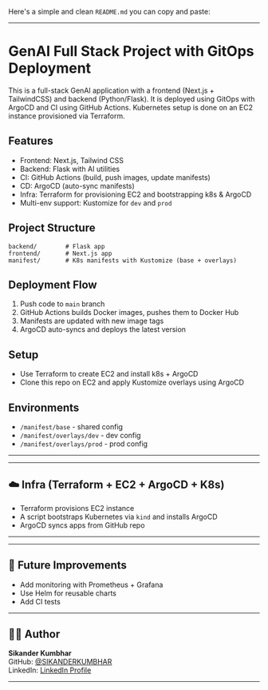 Here's a simple and clean `README.md` you can copy and paste:

---

# GenAI Full Stack Project with GitOps Deployment

This is a full-stack GenAI application with a frontend (Next.js + TailwindCSS) and backend (Python/Flask). It is deployed using GitOps with ArgoCD and CI using GitHub Actions. Kubernetes setup is done on an EC2 instance provisioned via Terraform.

## Features

- Frontend: Next.js, Tailwind CSS
- Backend: Flask with AI utilities
- CI: GitHub Actions (build, push images, update manifests)
- CD: ArgoCD (auto-sync manifests)
- Infra: Terraform for provisioning EC2 and bootstrapping k8s & ArgoCD
- Multi-env support: Kustomize for `dev` and `prod`

## Project Structure

```
backend/        # Flask app
frontend/       # Next.js app
manifest/       # K8s manifests with Kustomize (base + overlays)
```

## Deployment Flow

1. Push code to `main` branch
2. GitHub Actions builds Docker images, pushes them to Docker Hub
3. Manifests are updated with new image tags
4. ArgoCD auto-syncs and deploys the latest version

## Setup

- Use Terraform to create EC2 and install k8s + ArgoCD
- Clone this repo on EC2 and apply Kustomize overlays using ArgoCD

## Environments

- `/manifest/base` - shared config
- `/manifest/overlays/dev` - dev config
- `/manifest/overlays/prod` - prod config

---


---

## ☁️ Infra (Terraform + EC2 + ArgoCD + K8s)

- Terraform provisions EC2 instance
- A script bootstraps Kubernetes via `kind` and installs ArgoCD
- ArgoCD syncs apps from GitHub repo

---


---

## 🧪 Future Improvements

- Add monitoring with Prometheus + Grafana
- Use Helm for reusable charts
- Add CI tests

---

## 👨‍💻 Author

**Sikander Kumbhar**  
GitHub: [@SIKANDERKUMBHAR](https://github.com/SIKANDERKUMBHAR)  
LinkedIn: [LinkedIn Profile](https://www.linkedin.com/in/sikander-ali-9792932a8/)

---
